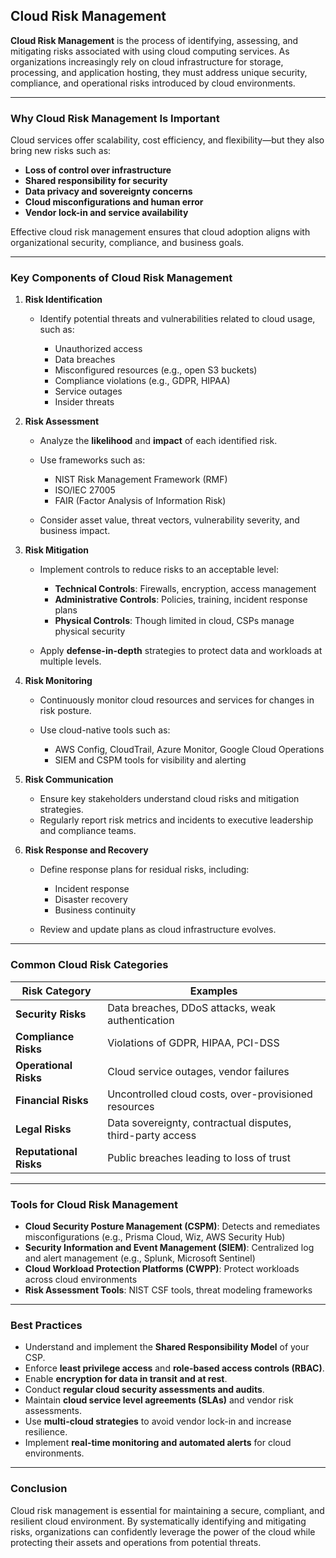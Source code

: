 ## **Cloud Risk Management**

**Cloud Risk Management** is the process of identifying, assessing, and mitigating risks associated with using cloud computing services. As organizations increasingly rely on cloud infrastructure for storage, processing, and application hosting, they must address unique security, compliance, and operational risks introduced by cloud environments.

---

### **Why Cloud Risk Management Is Important**

Cloud services offer scalability, cost efficiency, and flexibility—but they also bring new risks such as:

* **Loss of control over infrastructure**
* **Shared responsibility for security**
* **Data privacy and sovereignty concerns**
* **Cloud misconfigurations and human error**
* **Vendor lock-in and service availability**

Effective cloud risk management ensures that cloud adoption aligns with organizational security, compliance, and business goals.

---

### **Key Components of Cloud Risk Management**

1. **Risk Identification**

   * Identify potential threats and vulnerabilities related to cloud usage, such as:

     * Unauthorized access
     * Data breaches
     * Misconfigured resources (e.g., open S3 buckets)
     * Compliance violations (e.g., GDPR, HIPAA)
     * Service outages
     * Insider threats

2. **Risk Assessment**

   * Analyze the **likelihood** and **impact** of each identified risk.
   * Use frameworks such as:

     * NIST Risk Management Framework (RMF)
     * ISO/IEC 27005
     * FAIR (Factor Analysis of Information Risk)
   * Consider asset value, threat vectors, vulnerability severity, and business impact.

3. **Risk Mitigation**

   * Implement controls to reduce risks to an acceptable level:

     * **Technical Controls**: Firewalls, encryption, access management
     * **Administrative Controls**: Policies, training, incident response plans
     * **Physical Controls**: Though limited in cloud, CSPs manage physical security
   * Apply **defense-in-depth** strategies to protect data and workloads at multiple levels.

4. **Risk Monitoring**

   * Continuously monitor cloud resources and services for changes in risk posture.
   * Use cloud-native tools such as:

     * AWS Config, CloudTrail, Azure Monitor, Google Cloud Operations
     * SIEM and CSPM tools for visibility and alerting

5. **Risk Communication**

   * Ensure key stakeholders understand cloud risks and mitigation strategies.
   * Regularly report risk metrics and incidents to executive leadership and compliance teams.

6. **Risk Response and Recovery**

   * Define response plans for residual risks, including:

     * Incident response
     * Disaster recovery
     * Business continuity
   * Review and update plans as cloud infrastructure evolves.

---

### **Common Cloud Risk Categories**

| **Risk Category**      | **Examples**                                               |
| ---------------------- | ---------------------------------------------------------- |
| **Security Risks**     | Data breaches, DDoS attacks, weak authentication           |
| **Compliance Risks**   | Violations of GDPR, HIPAA, PCI-DSS                         |
| **Operational Risks**  | Cloud service outages, vendor failures                     |
| **Financial Risks**    | Uncontrolled cloud costs, over-provisioned resources       |
| **Legal Risks**        | Data sovereignty, contractual disputes, third-party access |
| **Reputational Risks** | Public breaches leading to loss of trust                   |

---

### **Tools for Cloud Risk Management**

* **Cloud Security Posture Management (CSPM)**: Detects and remediates misconfigurations (e.g., Prisma Cloud, Wiz, AWS Security Hub)
* **Security Information and Event Management (SIEM)**: Centralized log and alert management (e.g., Splunk, Microsoft Sentinel)
* **Cloud Workload Protection Platforms (CWPP)**: Protect workloads across cloud environments
* **Risk Assessment Tools**: NIST CSF tools, threat modeling frameworks

---

### **Best Practices**

* Understand and implement the **Shared Responsibility Model** of your CSP.
* Enforce **least privilege access** and **role-based access controls (RBAC)**.
* Enable **encryption for data in transit and at rest**.
* Conduct **regular cloud security assessments and audits**.
* Maintain **cloud service level agreements (SLAs)** and vendor risk assessments.
* Use **multi-cloud strategies** to avoid vendor lock-in and increase resilience.
* Implement **real-time monitoring and automated alerts** for cloud environments.

---

### **Conclusion**

Cloud risk management is essential for maintaining a secure, compliant, and resilient cloud environment. By systematically identifying and mitigating risks, organizations can confidently leverage the power of the cloud while protecting their assets and operations from potential threats.

